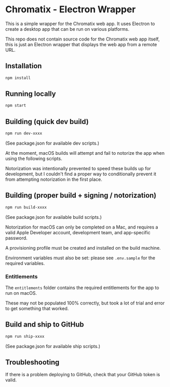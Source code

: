# Chromatix - Electron Wrapper

This is a simple wrapper for the Chromatix web app. It uses Electron to create a desktop app that can be run on various platforms.

This repo does not contain source code for the Chromatix web app itself, this is just an Electron wrapper that displays the web app from a remote URL.

## Installation

```bash
npm install
```

## Running locally

```bash
npm start
```

## Building (quick dev build)

```bash
npm run dev-xxxx
```
(See package.json for available dev scripts.)

At the moment, macOS builds will attempt and fail to notorize the app when using the following scripts.

Notorization was intentionally prevented to speed these builds up for development, but I couldn't find a proper way to conditionally prevent it from attempting notorization in the first place.

## Building (proper build + signing / notorization)

```bash
npm run build-xxxx
```
(See package.json for available build scripts.)

Notorization for macOS can only be completed on a Mac, and requires a valid Apple Developer account, development team, and app-specific password.

A provisioning profile must be created and installed on the build machine.

Environment variables must also be set: please see `.env.sample` for the required variables.

### Entitlements

The `entitlements` folder contains the required entitlements for the app to run on macOS.

These may not be populated 100% correctly, but took a lot of trial and error to get something that worked.

## Build and ship to GitHub

```bash
npm run ship-xxxx
```
(See package.json for available ship scripts.)

## Troubleshooting

If there is a problem deploying to GitHub, check that your GitHub token is valid.


